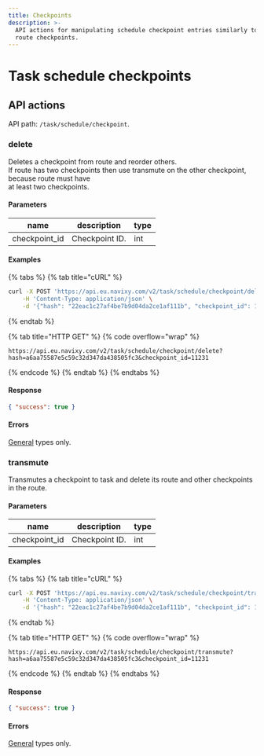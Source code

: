 ```yaml
---
title: Checkpoints
description: >-
  API actions for manipulating schedule checkpoint entries similarly to regular
  route checkpoints.
---
```


# Task schedule checkpoints

## API actions

API path: `/task/schedule/checkpoint`.

### delete

Deletes a checkpoint from route and reorder others.\
If route has two checkpoints then use transmute on the other checkpoint, because route must have\
at least two checkpoints.

#### Parameters

| name           | description    | type |
| -------------- | -------------- | ---- |
| checkpoint\_id | Checkpoint ID. | int  |

#### Examples

{% tabs %}
{% tab title="cURL" %}
```sh
curl -X POST 'https://api.eu.navixy.com/v2/task/schedule/checkpoint/delete' \
    -H 'Content-Type: application/json' \
    -d '{"hash": "22eac1c27af4be7b9d04da2ce1af111b", "checkpoint_id": 11231}'
```
{% endtab %}

{% tab title="HTTP GET" %}
{% code overflow="wrap" %}
```http
https://api.eu.navixy.com/v2/task/schedule/checkpoint/delete?hash=a6aa75587e5c59c32d347da438505fc3&checkpoint_id=11231
```
{% endcode %}
{% endtab %}
{% endtabs %}

#### Response

```json
{ "success": true }
```

#### Errors

[General](../../../../errors.md#error-codes) types only.

### transmute

Transmutes a checkpoint to task and delete its route and other checkpoints in the route.

#### Parameters

| name           | description    | type |
| -------------- | -------------- | ---- |
| checkpoint\_id | Checkpoint ID. | int  |

#### Examples

{% tabs %}
{% tab title="cURL" %}
```sh
curl -X POST 'https://api.eu.navixy.com/v2/task/schedule/checkpoint/transmute' \
    -H 'Content-Type: application/json' \
    -d '{"hash": "22eac1c27af4be7b9d04da2ce1af111b", "checkpoint_id": 11231}'
```
{% endtab %}

{% tab title="HTTP GET" %}
{% code overflow="wrap" %}
```http
https://api.eu.navixy.com/v2/task/schedule/checkpoint/transmute?hash=a6aa75587e5c59c32d347da438505fc3&checkpoint_id=11231
```
{% endcode %}
{% endtab %}
{% endtabs %}

#### Response

```json
{ "success": true }
```

#### Errors

[General](../../../../errors.md#error-codes) types only.
